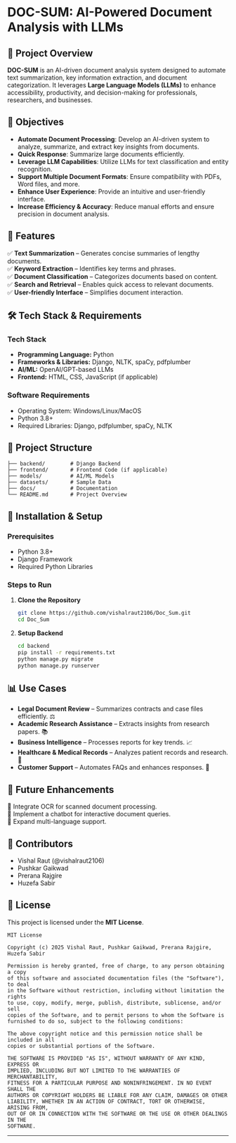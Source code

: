 # DOC-SUM: AI-Powered Document Analysis with LLMs

## 📌 Project Overview
**DOC-SUM** is an AI-driven document analysis system designed to automate text summarization, key information extraction, and document categorization. It leverages **Large Language Models (LLMs)** to enhance accessibility, productivity, and decision-making for professionals, researchers, and businesses.

## 🎯 Objectives
- **Automate Document Processing**: Develop an AI-driven system to analyze, summarize, and extract key insights from documents.
- **Quick Response**: Summarize large documents efficiently.
- **Leverage LLM Capabilities**: Utilize LLMs for text classification and entity recognition.
- **Support Multiple Document Formats**: Ensure compatibility with PDFs, Word files, and more.
- **Enhance User Experience**: Provide an intuitive and user-friendly interface.
- **Increase Efficiency & Accuracy**: Reduce manual efforts and ensure precision in document analysis.

## 🚀 Features
✅ **Text Summarization** – Generates concise summaries of lengthy documents.  
✅ **Keyword Extraction** – Identifies key terms and phrases.  
✅ **Document Classification** – Categorizes documents based on content.  
✅ **Search and Retrieval** – Enables quick access to relevant documents.  
✅ **User-friendly Interface** – Simplifies document interaction.

## 🛠️ Tech Stack & Requirements
### **Tech Stack**
- **Programming Language:** Python
- **Frameworks & Libraries:** Django, NLTK, spaCy, pdfplumber
- **AI/ML:** OpenAI/GPT-based LLMs
- **Frontend:** HTML, CSS, JavaScript (if applicable)

### **Software Requirements**
- Operating System: Windows/Linux/MacOS
- Python 3.8+
- Required Libraries: Django, pdfplumber, spaCy, NLTK


## 📂 Project Structure
```
├── backend/        # Django Backend
├── frontend/       # Frontend Code (if applicable)
├── models/         # AI/ML Models
├── datasets/       # Sample Data
├── docs/           # Documentation
└── README.md       # Project Overview
```

## 🔧 Installation & Setup
### Prerequisites
- Python 3.8+
- Django Framework
- Required Python Libraries

### Steps to Run
1. **Clone the Repository**
   ```bash
   git clone https://github.com/vishalraut2106/Doc_Sum.git
   cd Doc_Sum
   ```
2. **Setup Backend**
   ```bash
   cd backend
   pip install -r requirements.txt
   python manage.py migrate
   python manage.py runserver
   ```

## 📊 Use Cases
- **Legal Document Review** – Summarizes contracts and case files efficiently. ⚖️
- **Academic Research Assistance** – Extracts insights from research papers. 📚
- **Business Intelligence** – Processes reports for key trends. 📈
- **Healthcare & Medical Records** – Analyzes patient records and research. 🏥
- **Customer Support** – Automates FAQs and enhances responses. 📝

## 📌 Future Enhancements
🔹 Integrate OCR for scanned document processing.  
🔹 Implement a chatbot for interactive document queries.  
🔹 Expand multi-language support.

## 🤝 Contributors
- Vishal Raut (@vishalraut2106)
- Pushkar Gaikwad
- Prerana Rajgire
- Huzefa Sabir

## 📜 License
This project is licensed under the **MIT License**.

```
MIT License

Copyright (c) 2025 Vishal Raut, Pushkar Gaikwad, Prerana Rajgire, Huzefa Sabir

Permission is hereby granted, free of charge, to any person obtaining a copy
of this software and associated documentation files (the "Software"), to deal
in the Software without restriction, including without limitation the rights
to use, copy, modify, merge, publish, distribute, sublicense, and/or sell
copies of the Software, and to permit persons to whom the Software is
furnished to do so, subject to the following conditions:

The above copyright notice and this permission notice shall be included in all
copies or substantial portions of the Software.

THE SOFTWARE IS PROVIDED "AS IS", WITHOUT WARRANTY OF ANY KIND, EXPRESS OR
IMPLIED, INCLUDING BUT NOT LIMITED TO THE WARRANTIES OF MERCHANTABILITY,
FITNESS FOR A PARTICULAR PURPOSE AND NONINFRINGEMENT. IN NO EVENT SHALL THE
AUTHORS OR COPYRIGHT HOLDERS BE LIABLE FOR ANY CLAIM, DAMAGES OR OTHER
LIABILITY, WHETHER IN AN ACTION OF CONTRACT, TORT OR OTHERWISE, ARISING FROM,
OUT OF OR IN CONNECTION WITH THE SOFTWARE OR THE USE OR OTHER DEALINGS IN THE
SOFTWARE.
```

---
